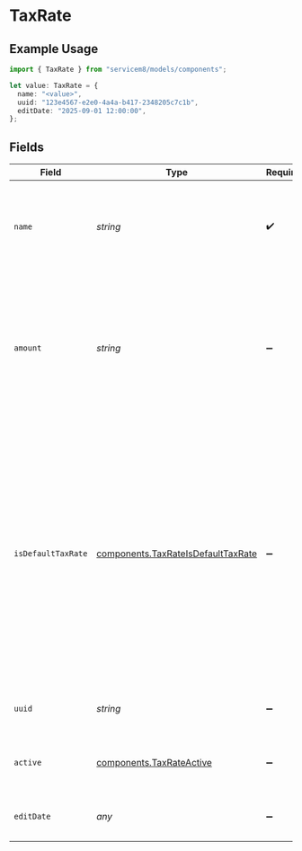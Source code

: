 # TaxRate

## Example Usage

```typescript
import { TaxRate } from "servicem8/models/components";

let value: TaxRate = {
  name: "<value>",
  uuid: "123e4567-e2e0-4a4a-b417-2348205c7c1b",
  editDate: "2025-09-01 12:00:00",
};
```

## Fields

| Field                                                                                                                                                                                                                                                                              | Type                                                                                                                                                                                                                                                                               | Required                                                                                                                                                                                                                                                                           | Description                                                                                                                                                                                                                                                                        | Example                                                                                                                                                                                                                                                                            |
| ---------------------------------------------------------------------------------------------------------------------------------------------------------------------------------------------------------------------------------------------------------------------------------- | ---------------------------------------------------------------------------------------------------------------------------------------------------------------------------------------------------------------------------------------------------------------------------------- | ---------------------------------------------------------------------------------------------------------------------------------------------------------------------------------------------------------------------------------------------------------------------------------- | ---------------------------------------------------------------------------------------------------------------------------------------------------------------------------------------------------------------------------------------------------------------------------------- | ---------------------------------------------------------------------------------------------------------------------------------------------------------------------------------------------------------------------------------------------------------------------------------- |
| `name`                                                                                                                                                                                                                                                                             | *string*                                                                                                                                                                                                                                                                           | :heavy_check_mark:                                                                                                                                                                                                                                                                 | Name of the tax rate used for identification. Examples include 'GST', 'VAT', 'Sales Tax', etc.                                                                                                                                                                                     |                                                                                                                                                                                                                                                                                    |
| `amount`                                                                                                                                                                                                                                                                           | *string*                                                                                                                                                                                                                                                                           | :heavy_minus_sign:                                                                                                                                                                                                                                                                 | The tax rate percentage value (stored as a decimal value). For example, 10 for a 10% tax rate. Used in calculations to determine tax amounts for invoices and quotes.                                                                                                              |                                                                                                                                                                                                                                                                                    |
| `isDefaultTaxRate`                                                                                                                                                                                                                                                                 | [components.TaxRateIsDefaultTaxRate](../../models/components/taxrateisdefaulttaxrate.md)                                                                                                                                                                                           | :heavy_minus_sign:                                                                                                                                                                                                                                                                 | Boolean flag indicating whether this tax rate is the system default (true) or not (false). Only one tax rate can be marked as default at any time. The default tax rate is automatically applied to new line items when no specific tax rate is selected..  Valid values are [0,1] |                                                                                                                                                                                                                                                                                    |
| `uuid`                                                                                                                                                                                                                                                                             | *string*                                                                                                                                                                                                                                                                           | :heavy_minus_sign:                                                                                                                                                                                                                                                                 | Unique identifier for this record                                                                                                                                                                                                                                                  | 123e4567-e2e0-4a4a-b417-2348205c7c1b                                                                                                                                                                                                                                               |
| `active`                                                                                                                                                                                                                                                                           | [components.TaxRateActive](../../models/components/taxrateactive.md)                                                                                                                                                                                                               | :heavy_minus_sign:                                                                                                                                                                                                                                                                 | Record active/deleted flag.  Valid values are [0,1]                                                                                                                                                                                                                                |                                                                                                                                                                                                                                                                                    |
| `editDate`                                                                                                                                                                                                                                                                         | *any*                                                                                                                                                                                                                                                                              | :heavy_minus_sign:                                                                                                                                                                                                                                                                 | Timestamp at which record was last modified                                                                                                                                                                                                                                        | 2025-09-01 12:00:00                                                                                                                                                                                                                                                                |